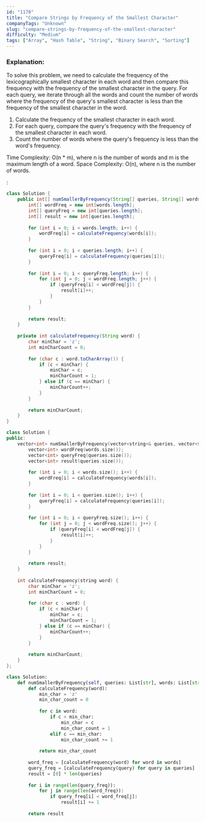 ```yaml
---
id: "1170"
title: "Compare Strings by Frequency of the Smallest Character"
companyTags: "Unknown"
slug: "compare-strings-by-frequency-of-the-smallest-character"
difficulty: "Medium"
tags: ["Array", "Hash Table", "String", "Binary Search", "Sorting"]
---
```


### Explanation:
To solve this problem, we need to calculate the frequency of the lexicographically smallest character in each word and then compare this frequency with the frequency of the smallest character in the query. For each query, we iterate through all the words and count the number of words where the frequency of the query's smallest character is less than the frequency of the smallest character in the word.

1. Calculate the frequency of the smallest character in each word.
2. For each query, compare the query's frequency with the frequency of the smallest character in each word.
3. Count the number of words where the query's frequency is less than the word's frequency.

Time Complexity: O(n * m), where n is the number of words and m is the maximum length of a word.
Space Complexity: O(n), where n is the number of words.

:

```java
class Solution {
    public int[] numSmallerByFrequency(String[] queries, String[] words) {
        int[] wordFreq = new int[words.length];
        int[] queryFreq = new int[queries.length];
        int[] result = new int[queries.length];
        
        for (int i = 0; i < words.length; i++) {
            wordFreq[i] = calculateFrequency(words[i]);
        }
        
        for (int i = 0; i < queries.length; i++) {
            queryFreq[i] = calculateFrequency(queries[i]);
        }
        
        for (int i = 0; i < queryFreq.length; i++) {
            for (int j = 0; j < wordFreq.length; j++) {
                if (queryFreq[i] < wordFreq[j]) {
                    result[i]++;
                }
            }
        }
        
        return result;
    }
    
    private int calculateFrequency(String word) {
        char minChar = 'z';
        int minCharCount = 0;
        
        for (char c : word.toCharArray()) {
            if (c < minChar) {
                minChar = c;
                minCharCount = 1;
            } else if (c == minChar) {
                minCharCount++;
            }
        }
        
        return minCharCount;
    }
}
```

```cpp
class Solution {
public:
    vector<int> numSmallerByFrequency(vector<string>& queries, vector<string>& words) {
        vector<int> wordFreq(words.size());
        vector<int> queryFreq(queries.size());
        vector<int> result(queries.size());
        
        for (int i = 0; i < words.size(); i++) {
            wordFreq[i] = calculateFrequency(words[i]);
        }
        
        for (int i = 0; i < queries.size(); i++) {
            queryFreq[i] = calculateFrequency(queries[i]);
        }
        
        for (int i = 0; i < queryFreq.size(); i++) {
            for (int j = 0; j < wordFreq.size(); j++) {
                if (queryFreq[i] < wordFreq[j]) {
                    result[i]++;
                }
            }
        }
        
        return result;
    }
    
    int calculateFrequency(string word) {
        char minChar = 'z';
        int minCharCount = 0;
        
        for (char c : word) {
            if (c < minChar) {
                minChar = c;
                minCharCount = 1;
            } else if (c == minChar) {
                minCharCount++;
            }
        }
        
        return minCharCount;
    }
};
```

```python
class Solution:
    def numSmallerByFrequency(self, queries: List[str], words: List[str]) -> List[int]:
        def calculateFrequency(word):
            min_char = 'z'
            min_char_count = 0
            
            for c in word:
                if c < min_char:
                    min_char = c
                    min_char_count = 1
                elif c == min_char:
                    min_char_count += 1
            
            return min_char_count
        
        word_freq = [calculateFrequency(word) for word in words]
        query_freq = [calculateFrequency(query) for query in queries]
        result = [0] * len(queries)
        
        for i in range(len(query_freq)):
            for j in range(len(word_freq)):
                if query_freq[i] < word_freq[j]:
                    result[i] += 1
        
        return result
```